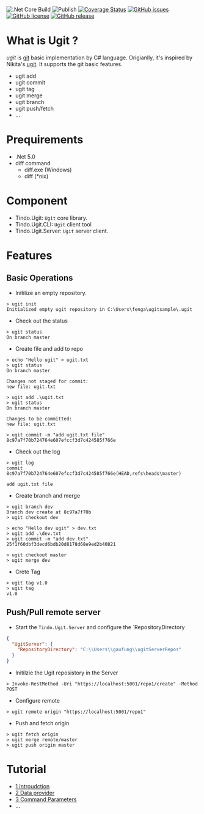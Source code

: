 ![.Net Core Build](https://github.com/gaufung/ugit/workflows/.NET%20Core/badge.svg)
![Publish](https://github.com/gaufung/ugit/workflows/Publish/badge.svg)
[![Coverage Status](https://coveralls.io/repos/github/gaufung/ugit/badge.svg)](https://coveralls.io/github/gaufung/ugit)
[![GitHub issues](https://img.shields.io/github/issues/gaufung/ugit?style=plastic)](https://github.com/gaufung/ugit/issues)
[![GitHub license](https://img.shields.io/github/license/gaufung/ugit)](https://github.com/gaufung/ugit/blob/master/LICENSE)
[![GitHub release](https://img.shields.io/github/release/gaufung/.svg)](https://GitHub.com/gaufung/ugit/releases/)



# What is **Ugit** ?

*ugit* is [git](https://en.wikipedia.org/wiki/Git) basic implementation by C# language. Origianlly, it's inspired by Nikita's [ugit](https://www.leshenko.net/p/ugit/). It supports the git basic features. 
- ugit add 
- ugit commit 
- ugit tag 
- ugit merge
- ugit branch
- ugit push/fetch
- ...

# Prequirements 
- .Net 5.0
- diff command
  - diff.exe (Windows)
  - diff (*nix)

# Component 
- Tindo.Ugit: `Ugit` core library. 
- Tindo.Ugit.CLI: `Ugit` client tool
- Tindo.Ugit.Server: `Ugit` server client.

# Features

## Basic Operations 

- Initilize an empty repository. 
```
> ugit init
Initialized empty ugit repository in C:\Users\fenga\ugitsample\.ugit
```
- Check out the status

```
> ugit status
On branch master
```

- Create file and add to repo

```
> echo "Hello ugit" > ugit.txt
> ugit status
On branch master

Changes not staged for commit:
new file: ugit.txt

> ugit add .\ugit.txt
> ugit status
On branch master

Changes to be committed:
new file: ugit.txt

> ugit commit -m "add ugit.txt file"
8c97a7f70b724764e607efccf3d7c424585f766e
```

- Check out the log 

```
> ugit log
commit 8c97a7f70b724764e607efccf3d7c424585f766e(HEAD,refs\heads\master)

add ugit.txt file
```

- Create branch and merge

```
> ugit branch dev
Branch dev create at 8c97a7f70b
> ugit checkout dev

> echo "Hello dev ugit" > dev.txt
> ugit add .\dev.txt
> ugit commit -m "add dev.txt"
25f1f60dbf3decd6bdb20d8178d68e9ed2b40821

> ugit checkout master
> ugit merge dev
```

- Crete Tag

```
> ugit tag v1.0
> ugit tag
v1.0
```

## Push/Pull remote server

- Start the `Tindo.Ugit.Server` and configure the `RepositoryDirectory

```json
{
  "UgitServer": {
    "RepositoryDirectory": "C:\\Users\\gaufung\\ugitServerRepos"
  }
}
```
- Initilzie the Ugit reposistory in the Server 

```
> Invoke-RestMethod -Uri "https://localhost:5001/repo1/create" -Method POST 
```

- Configure remote

```
> ugit remote origin "https://localhost:5001/repo1"
```

- Push and fetch origin 

```
> ugit fetch origin 
> ugit merge remote/master
> ugit push origin master
```


# Tutorial
- [1 Introudction](https://fenga.medium.com/implement-git-by-yourself-3-command-parameters-a8a7279f95d6)
- [2 Data provider](https://fenga.medium.com/implement-git-by-yourself-2-data-provider-86c9fc07be0a)
- [3 Command Parameters](https://fenga.medium.com/implement-git-by-yourself-3-command-parameters-a8a7279f95d6)
- ...